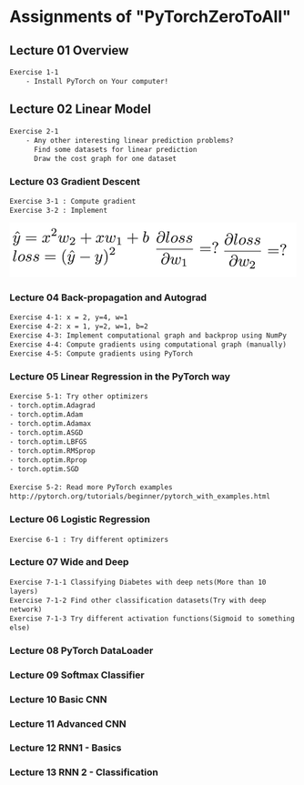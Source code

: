 # Assignments of "PyTorchZeroToAll" 

## Lecture 01  Overview
    Exercise 1-1 
        - Install PyTorch on Your computer!

## Lecture 02  Linear Model
    Exercise 2-1 
        - Any other interesting linear prediction problems? 
          Find some datasets for linear prediction
          Draw the cost graph for one dataset 

### Lecture 03  Gradient Descent
    Exercise 3-1 : Compute gradient
    Exercise 3-2 : Implement
![screensh](./pictures/pic1.PNG)

### Lecture 04  Back-propagation and Autograd
    Exercise 4-1: x = 2, y=4, w=1
    Exercise 4-2: x = 1, y=2, w=1, b=2
    Exercise 4-3: Implement computational graph and backprop using NumPy
    Exercise 4-4: Compute gradients using computational graph (manually)
    Exercise 4-5: Compute gradients using PyTorch 


### Lecture 05  Linear Regression in the PyTorch way
    Exercise 5-1: Try other optimizers
    - torch.optim.Adagrad
    - torch.optim.Adam
    - torch.optim.Adamax
    - torch.optim.ASGD
    - torch.optim.LBFGS
    - torch.optim.RMSprop
    - torch.optim.Rprop
    - torch.optim.SGD

    Exercise 5-2: Read more PyTorch examples
    http://pytorch.org/tutorials/beginner/pytorch_with_examples.html 

### Lecture 06  Logistic Regression
    Exercise 6-1 : Try different optimizers

### Lecture 07  Wide and Deep
    Exercise 7-1-1 Classifying Diabetes with deep nets(More than 10 layers)
    Exercise 7-1-2 Find other classification datasets(Try with deep network)
    Exercise 7-1-3 Try different activation functions(Sigmoid to something else)

### Lecture 08  PyTorch DataLoader
### Lecture 09  Softmax Classifier
### Lecture 10  Basic CNN
### Lecture 11  Advanced CNN
### Lecture 12  RNN1 - Basics
### Lecture 13  RNN 2 - Classification
